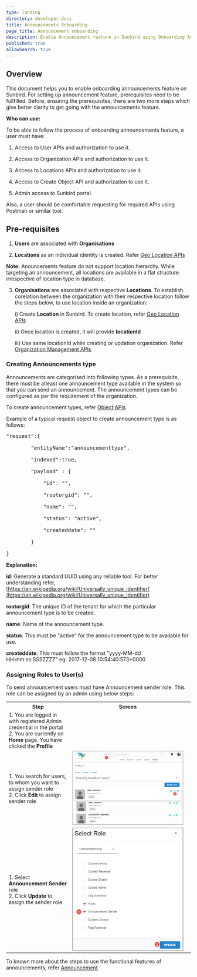 ```yaml
---
type: landing
directory: developer-docs
title: Announcements Onboarding
page_title: Announcement onboarding
description: Enable Announcement feature in Sunbird using Onboarding Announcements document
published: true
allowSearch: true
---
```

## Overview

This document helps you to enable onboarding announcements feature on Sunbird. For setting up announcement feature, prerequisites need to be fullfilled. Before, ensuring the prerequisites, there are two more steps which give better clarity to get going with the announcements feature.

**Who can use:**

To be able to follow the process of onboarding announcements feature, a user must have:

1. Access to User APIs and authorization to use it.

2. Access to Organization APIs and authorization to use it.

3. Access to Locations APIs and authorization to use it.

4. Access to Create Object API and authorization to use it.

5. Admin access to Sunbird portal.

Also, a user should be comfortable requesting for required APIs using Postman or similar tool.

## Pre-requisites

1. **Users** are associated with **Organisations**

2. **Locations** as an individual identity is created. Refer [Geo Location APIs](http://www.sunbird.org/apis/geolocationapi/)

**Note:** Anouncements feature do not support location hierarchy. While targeting an announcement, all locations are available in a flat structure irrespective of location type in database.

3. **Organisations** are associated with respective **Locations**. To establish corelation between the organization with their respective location follow the steps below, to use location inside an organization: 
    
    i) Create **Location** in Sunbird. To create location, refer [Geo Location APIs](http://www.sunbird.org/apis/geolocationapi/)
    
    ii) Once location is created, it will provide **locationId**
    
    iii) Use same locationId while creating or updation organization. Refer [Organization Management APIs](http://www.sunbird.org/apis/orgapi/)

### Creating Announcements type

Announcements are categorised into following types. As a prerequisite, there must be atleast one announcement type available in the system so that you can send an announcement. The announcement types can be configured as per the requirement of the organization.

To create announcement types, refer [Object APIs](http://www.sunbird.org/apis/objectapi/)

Example of a typical request object to create announcement type is as follows:

<pre>
"request":{

        "entityName":"announcementtype",

        "indexed":true,

        "payload" : {

        	"id": "<UUID>",

        	"rootorgid": "<Tenant ID>",

            "name": "<String>",

            "status": "active",

            "createddate": "<timestamp>"

        }

}
</pre>

**Explanation:**

**id**: Generate a standard UUID using any reliable tool. For better understanding refer, [https://en.wikipedia.org/wiki/Universally_unique_identifier](https://en.wikipedia.org/wiki/Universally_unique_identifier)

**rootorgid**: The unique ID of the tenant for which the particular announcement type is to be created.

**name**: Name of the announcement type.

**status**: This must be "active" for the announcement type to be available for use.

**createddate**: This must follow the format "yyyy-MM-dd HH:mm:ss:SSSZZZZ" eg: 2017-12-08 10:54:40:573+0000

### Assigning Roles to User(s)

To send announcement users must have Announcement sender role. This role can be assigned by an admin using below steps:

<table>
  <tr>
    <th style="width:35%;">Step</th>
    <th style="width:65%;">Screen</th>
  </tr>
  <tr>
      <td>1. You are logged in with registered Admin credential in the portal <br>2. You are currently on <b>Home</b> page. You have clicked the <b>Profile</b></td>
      <td><td><img src="pages/features-documentation/images/announcement/assignuserrole1.png"></td>
  </tr>
    <td>1. You search for users, to whom you want to assign sender role <br>2. Click <b>Edit</b> to assign sender role</td>
    <td><img src="pages/features-documentation/images/announcement/assignuserrole2.png"></td>
  </tr>
    <td>1. Select <b>Announcement Sender</b> role <br>2. Click <b>Update</b> to assign the sender role</td>
    <td><img src="pages/features-documentation/images/announcement/assignuserrole3.png"></td>
  </tr>
</table>

To known more about the steps to use the functional features of announcements, refer [Announcement](http://www.sunbird.org/features-documentation/announcement/)
     
         
